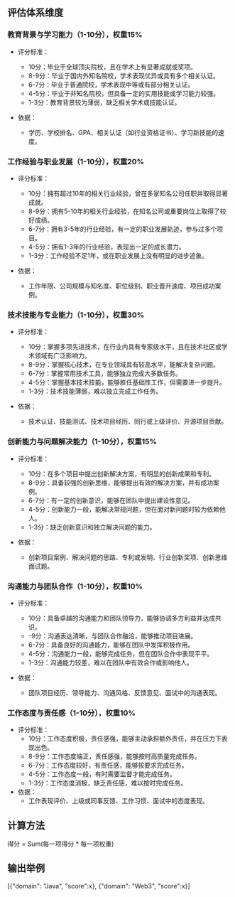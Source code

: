 ## 评估体系维度
### 教育背景与学习能力（1-10分），权重15%

- 评分标准：
  - 10分：毕业于全球顶尖院校，且在学术上有显著成就或奖项。
  - 8-9分：毕业于国内外知名院校，学术表现优异或具有多个相关认证。
  - 6-7分：毕业于普通院校，学术表现中等或有部分相关认证。
  - 4-5分：毕业于非知名院校，但具备一定的实用技能或学习能力较强。
  - 1-3分：教育背景较为薄弱，缺乏相关学术或技能认证。
- 依据：

  - 学历、学校排名、GPA、相关认证（如行业资格证书）、学习新技能的速度。
  
### 工作经验与职业发展（1-10分），权重20%

- 评分标准：

  - 10分：拥有超过10年的相关行业经验，曾在多家知名公司任职并取得显著成就。
  - 8-9分：拥有5-10年的相关行业经验，在知名公司或重要岗位上取得了较好成绩。
  - 6-7分：拥有3-5年的行业经验，有一定的职业发展轨迹，参与过多个项目。
  - 4-5分：拥有1-3年的行业经验，表现出一定的成长潜力。
  - 1-3分：工作经验不足1年，或在职业发展上没有明显的进步迹象。
- 依据：

  - 工作年限、公司规模与知名度、职位级别、职业晋升速度、项目成功案例。

### 技术技能与专业能力（1-10分），权重30%

- 评分标准：

  - 10分：掌握多项先进技术，在行业内具有专家级水平，且在技术社区或学术领域有广泛影响力。
  - 8-9分：掌握核心技术，在专业领域具有较高水平，能解决复杂问题。
  - 6-7分：掌握常用技术工具，能够独立完成大多数任务。
  - 4-5分：掌握基本技术技能，能够胜任基础性工作，但需要进一步提升。
  - 1-3分：技术技能薄弱，难以独立完成工作任务。
- 依据：

  - 技术认证、技能测试、技术项目经历、同行或上级评价、开源项目贡献。

### 创新能力与问题解决能力（1-10分），权重15%

- 评分标准：

  - 10分：在多个项目中提出创新解决方案，有明显的创新成果和专利。
  - 8-9分：具备较强的创新思维，能够提出有效的解决方案，并有成功案例。
  - 6-7分：有一定的创新意识，能够在团队中提出建设性意见。
  - 4-5分：创新能力一般，能解决常规问题，但在面对新问题时较为依赖他人。
  - 1-3分：缺乏创新意识和独立解决问题的能力。
- 依据：
  - 创新项目案例、解决问题的思路、专利或发明、行业创新奖项、创新思维面试题。

### 沟通能力与团队合作（1-10分），权重10%

- 评分标准：
  - 10分：具备卓越的沟通能力和团队领导力，能够协调多方利益并达成共识。
  - -9分：沟通表达清晰，与团队合作融洽，能够推动项目进展。
  - 6-7分：具备良好的沟通能力，能够在团队中发挥积极作用。
  - 4-5分：沟通能力一般，能够完成任务，但在团队合作中表现平平。
  - 1-3分：沟通能力较差，难以在团队中有效合作或影响他人。
- 依据：

  - 团队项目经历、领导能力、沟通风格、反馈意见、面试中的沟通表现。

### 工作态度与责任感（1-10分），权重10%

- 评分标准：
  - 10分：工作态度积极，责任感强，能够主动承担额外责任，并在压力下表现出色。
  - 8-9分：工作态度端正，责任感强，能够按时高质量完成任务。
  - 6-7分：工作态度较好，有责任感，能够按要求完成任务。
  - 4-5分：工作态度一般，有时需要监督才能完成任务。
  - 1-3分：工作态度消极，缺乏责任感，难以按时完成任务。
- 依据：
  - 工作表现评价、上级或同事反馈、工作习惯、面试中的态度表现。

## 计算方法
  
  得分 = Sum(每一项得分 * 每一项权重)
  
## 输出举例
  [{"domain": "Java", "score":x}, {"domain": "Web3", "score":x}]
